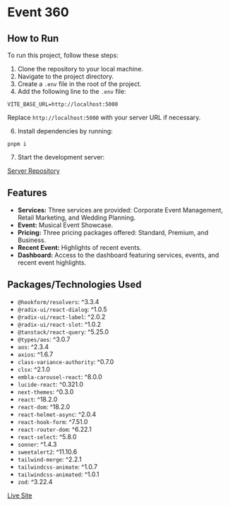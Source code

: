 # Event 360


## How to Run

To run this project, follow these steps:
1. Clone the repository to your local machine.
2. Navigate to the project directory.
3. Create a `.env` file in the root of the project.
4. Add the following line to the `.env` file:

```
VITE_BASE_URL=http://localhost:5000
```
Replace `http://localhost:5000` with your server URL if necessary.

6. Install dependencies by running:
```
pnpm i
```

7. Start the development server:

[Server Repository](https://github.com/programming-hero-web-course1/l2-b2-assignment-5-simple-backend-Abdullah149081)

## Features

- **Services:** Three services are provided: Corporate Event Management, Retail Marketing, and Wedding Planning.
- **Event:** Musical Event Showcase.
- **Pricing:** Three pricing packages offered: Standard, Premium, and Business.
- **Recent Event:** Highlights of recent events.
- **Dashboard:** Access to the dashboard featuring services, events, and recent event highlights.


## Packages/Technologies Used

- `@hookform/resolvers`: ^3.3.4
- `@radix-ui/react-dialog`: ^1.0.5
- `@radix-ui/react-label`: ^2.0.2
- `@radix-ui/react-slot`: ^1.0.2
- `@tanstack/react-query`: ^5.25.0
- `@types/aos`: ^3.0.7
- `aos`: ^2.3.4
- `axios`: ^1.6.7
- `class-variance-authority`: ^0.7.0
- `clsx`: ^2.1.0
- `embla-carousel-react`: ^8.0.0
- `lucide-react`: ^0.321.0
- `next-themes`: ^0.3.0
- `react`: ^18.2.0
- `react-dom`: ^18.2.0
- `react-helmet-async`: ^2.0.4
- `react-hook-form`: ^7.51.0
- `react-router-dom`: ^6.22.1
- `react-select`: ^5.8.0
- `sonner`: ^1.4.3
- `sweetalert2`: ^11.10.6
- `tailwind-merge`: ^2.2.1
- `tailwindcss-animate`: ^1.0.7
- `tailwindcss-animated`: ^1.0.1
- `zod`: ^3.22.4

[Live Site](https://event-management-65de8.web.app/)